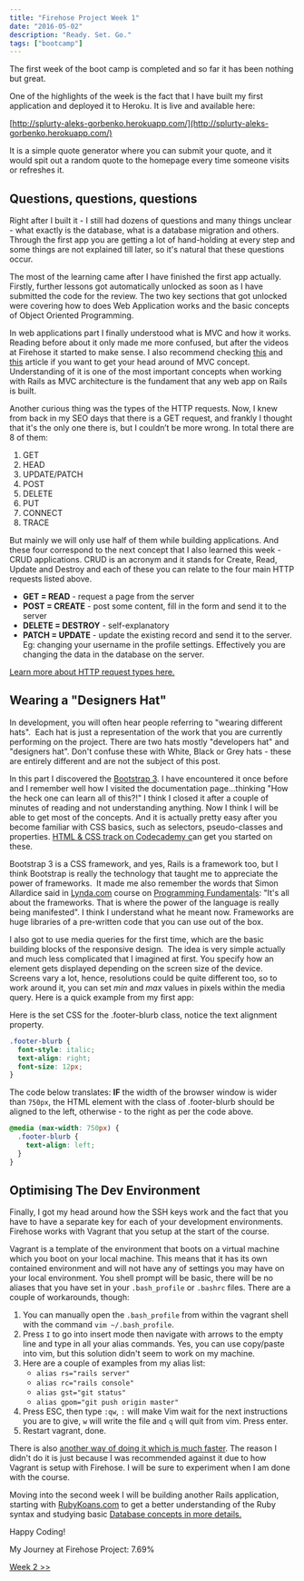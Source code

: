 ```yaml
---
title: "Firehose Project Week 1"
date: "2016-05-02"
description: "Ready. Set. Go."
tags: ["bootcamp"]
---
```


The first week of the boot camp is completed and so far it has been nothing but great.

One of the highlights of the week is the fact that I have built my first application and deployed it to Heroku. It is live and available here:

[http://splurty-aleks-gorbenko.herokuapp.com/](http://splurty-aleks-gorbenko.herokuapp.com/)

It is a simple quote generator where you can submit your quote, and it would spit out a random quote to the homepage every time someone visits or refreshes it.

## Questions, questions, questions

Right after I built it - I still had dozens of questions and many things unclear - what exactly is the database, what is a database migration and others. Through the first app you are getting a lot of hand-holding at every step and some things are not explained till later, so it's natural that these questions occur.

The most of the learning came after I have finished the first app actually. Firstly, further lessons got automatically unlocked as soon as I have submitted the code for the review. The two key sections that got unlocked were covering how to does Web Application works and the basic concepts of Object Oriented Programming.

In web applications part I finally understood what is MVC and how it works. Reading before about it only made me more confused, but after the videos at Firehose it started to make sense. I also recommend checking [this](http://betterexplained.com/articles/intermediate-rails-understanding-models-views-and-controllers/) and [this](https://medium.freecodecamp.com/model-view-controller-mvc-explained-through-ordering-drinks-at-the-bar-efcba6255053#.mx85om31c) article if you want to get your head around of MVC concept. Understanding of it is one of the most important concepts when working with Rails as MVC architecture is the fundament that any web app on Rails is built.

Another curious thing was the types of the HTTP requests. Now, I knew from back in my SEO days that there is a GET request, and frankly I thought that it's the only one there is, but I couldn’t be more wrong. In total there are 8 of them:

1. GET
2. HEAD
3. UPDATE/PATCH
4. POST
5. DELETE
6. PUT
7. CONNECT
8. TRACE

But mainly we will only use half of them while building applications. And these four correspond to the next concept that I also learned this week - CRUD applications. CRUD is an acronym and it stands for Create, Read, Update and Destroy and each of these you can relate to the four main HTTP requests listed above.

- **GET = READ** - request a page from the server
- **POST = CREATE** - post some content, fill in the form and send it to the server
- **DELETE = DESTROY** - self-explanatory
- **PATCH = UPDATE** - update the existing record and send it to the server. Eg: changing your username in the profile settings. Effectively you are changing the data in the database on the server.

[Learn more about HTTP request types here.](http://www.tutorialspoint.com/http/http_requests.htm)

## Wearing a "Designers Hat"

In development, you will often hear people referring to "wearing different hats".  Each hat is just a representation of the work that you are currently performing on the project. There are two hats mostly "developers hat" and "designers hat". Don't confuse these with White, Black or Grey hats - these are entirely different and are not the subject of this post.

In this part I discovered the [Bootstrap 3](http://getbootstrap.com/). I have encountered it once before and I remember well how I visited the documentation page…thinking "How the heck one can learn all of this?!" I think I closed it after a couple of minutes of reading and not understanding anything. Now I think I will be able to get most of the concepts. And it is actually pretty easy after you become familiar with CSS basics, such as selectors, pseudo-classes and properties. [HTML & CSS track on Codecademy c](https://www.codecademy.com/learn/web)an get you started on these.

Bootstrap 3 is a CSS framework, and yes, Rails is a framework too, but I think Bootstrap is really the technology that taught me to appreciate the power of frameworks.  It made me also remember the words that Simon Allardice said in [Lynda.com](http://www.lynda.com) course on [Programming Fundamentals](http://www.lynda.com/Developer-Programming-Foundations-tutorials/Welcome/83603/90426-4.html): "It's all about the frameworks. That is where the power of the language is really being manifested". I think I understand what he meant now. Frameworks are huge libraries of a pre-written code that you can use out of the box.

I also got to use media queries for the first time, which are the basic building blocks of the responsive design.  The idea is very simple actually and much less complicated that I imagined at first. You specify how an element gets displayed depending on the screen size of the device. Screens vary a lot, hence, resolutions could be quite different too, so to work around it, you can set _min_ and _max_ values in pixels within the media query. Here is a quick example from my first app:

Here is the set CSS for the .footer-blurb class, notice the text alignment property.

```css
.footer-blurb {
  font-style: italic;
  text-align: right;
  font-size: 12px;
}
```

The code below translates: **IF** the width of the browser window is wider than `750px`, the HTML element with the class of .footer-blurb should be aligned to the left, otherwise - to the right as per the code above.

```css
@media (max-width: 750px) {
  .footer-blurb {
    text-align: left;
  }
}
```

## Optimising The Dev Environment

Finally, I got my head around how the SSH keys work and the fact that you have to have a separate key for each of your development environments. Firehose works with Vagrant that you setup at the start of the course.

Vagrant is a template of the environment that boots on a virtual machine which you boot on your local machine. This means that it has its own contained environment and will not have any of settings you may have on your local environment. You shell prompt will be basic, there will be no aliases that you have set in your `.bash_profile` or `.bashrc` files. There are a couple of workarounds, though:

1. You can manually open the `.bash_profile` from within the vagrant shell with the command `vim ~/.bash_profile`.
2. Press `I` to go into insert mode then navigate with arrows to the empty line and type in all your alias commands. Yes, you can use copy/paste into vim, but this solution didn't seem to work on my machine.
3. Here are a couple of examples from my alias list:
    - `alias rs="rails server"`
    - `alias rc="rails console"`
    - `alias gst="git status"`
    - `alias gpom="git push origin master"`
4. Press ESC, then type `:qw`, `:` will make Vim wait for the next instructions you are to give, `w` will write the file and `q` will quit from vim. Press enter.
5. Restart vagrant, done.

There is also [another way of doing it which is much faster](https://coderwall.com/p/oooszg/vagrant-tweaks-to-make-it-more-like-your-local-command-line-app). The reason I didn't do it is just because I was recommended against it due to how Vagrant is setup with Firehose. I will be sure to experiment when I am done with the course.

Moving into the second week I will be building another Rails application, starting with [RubyKoans.com](http://rubykoans.com/) to get a better understanding of the Ruby syntax and studying basic [Database concepts in more details.](http://www.lynda.com/Access-tutorials/Foundations-Programming-Databases/412845-2.html)

Happy Coding!

My Journey at Firehose Project: 7.69%

[Week 2 >>](/posts/firehose-project-week-2)
